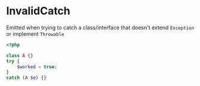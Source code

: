 # InvalidCatch

Emitted when trying to catch a class/interface that doesn't extend `Exception` or implement `Throwable`

```php
<?php

class A {}
try {
    $worked = true;
}
catch (A $e) {}
```

